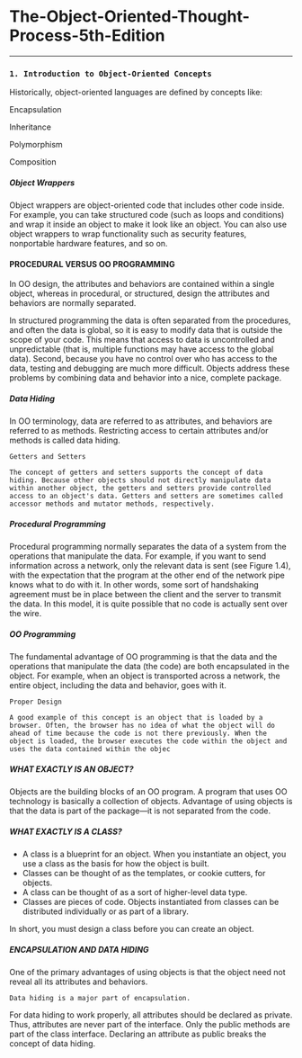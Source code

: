 # The-Object-Oriented-Thought-Process-5th-Edition

---

### `1. Introduction to Object-Oriented Concepts`

Historically, object-oriented languages are defined by concepts like:

Encapsulation

Inheritance

Polymorphism

Composition

##### Object Wrappers

Object wrappers are object-oriented code that includes other code inside. For example, you can take structured code (such as loops and conditions) and wrap it inside an object to make it look like an object. You can also use object wrappers to wrap functionality such as security features, nonportable hardware features, and so on.

#### PROCEDURAL VERSUS OO PROGRAMMING

In OO design, the attributes and behaviors are contained within a single object, whereas in procedural, or structured, design the attributes and behaviors are normally separated.

In structured programming the data is often separated from the procedures, and often the data is global, so it is easy to modify data that is outside the scope of your code. This means that access to data is uncontrolled and unpredictable (that is, multiple functions may have access to the global data). Second, because you have no control over who has access to the data, testing and debugging are much more difficult. Objects address these problems by combining data and behavior into a nice, complete package.

##### Data Hiding

In OO terminology, data are referred to as attributes, and behaviors are referred to as methods. Restricting access to certain attributes and/or methods is called data hiding.

```
Getters and Setters

The concept of getters and setters supports the concept of data hiding. Because other objects should not directly manipulate data within another object, the getters and setters provide controlled access to an object's data. Getters and setters are sometimes called accessor methods and mutator methods, respectively.
```

##### Procedural Programming

Procedural programming normally separates the data of a system from the operations that manipulate the data. For example, if you want to send information across a network, only the relevant data is sent (see Figure 1.4), with the expectation that the program at the other end of the network pipe knows what to do with it. In other words, some sort of handshaking agreement must be in place between the client and the server to transmit the data. In this model, it is quite possible that no code is actually sent over the wire.

##### OO Programming

The fundamental advantage of OO programming is that the data and the operations that manipulate the data (the code) are both encapsulated in the object. For example, when an object is transported across a network, the entire object, including the data and behavior, goes with it.

```
Proper Design

A good example of this concept is an object that is loaded by a browser. Often, the browser has no idea of what the object will do ahead of time because the code is not there previously. When the object is loaded, the browser executes the code within the object and uses the data contained within the objec
```

##### WHAT EXACTLY IS AN OBJECT?

Objects are the building blocks of an OO program. A program that uses OO technology is basically a collection of objects. Advantage of using objects is that the data is part of the package—it is not separated from the code.

##### WHAT EXACTLY IS A CLASS?

- A class is a blueprint for an object. When you instantiate an object, you use a class as the basis for how the object is built.
- Classes can be thought of as the templates, or cookie cutters, for objects.
- A class can be thought of as a sort of higher-level data type.
- Classes are pieces of code. Objects instantiated from classes can be distributed individually or as part of a library.

In short, you must design a class before you can create an object.

##### ENCAPSULATION AND DATA HIDING

One of the primary advantages of using objects is that the object need not reveal all its attributes and behaviors.

`Data hiding is a major part of encapsulation.`

For data hiding to work properly, all attributes should be declared as private. Thus, attributes are never part of the interface. Only the public methods are part of the class interface. Declaring an attribute as public breaks the concept of data hiding.
